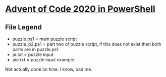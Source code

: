 # [Advent of Code 2020 in PowerShell](https://adventofcode.com/2020)

File Legend
------
* puzzle.ps1 = main puzzle script
* puzzle_p2.ps1 = part two of puzzle script, if this does not exist then both parts are in puzzle.ps1
* pi.txt = puzzle input
* pie.txt = puzzle input example

 Not actually done on time. I know, bad me.
